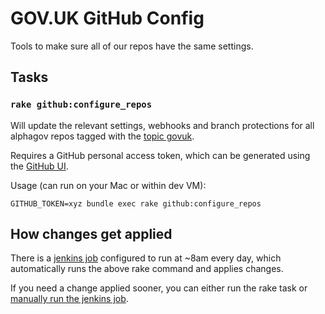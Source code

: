 # GOV.UK GitHub Config

Tools to make sure all of our repos have the same settings.

## Tasks

### `rake github:configure_repos`

Will update the relevant settings, webhooks and branch protections for all alphagov
repos tagged with the [topic govuk](https://github.com/search?q=topic%3Agovuk+org%3Aalphagov+fork%3Atrue).

Requires a GitHub personal access token, which can be generated using the [GitHub UI](https://github.com/settings/tokens).

Usage (can run on your Mac or within dev VM):

```
GITHUB_TOKEN=xyz bundle exec rake github:configure_repos
```
## How changes get applied

There is a [jenkins job](https://github.com/alphagov/govuk-puppet/blob/02f4971ec60edf6592b02e2c29227aae534dfa4f/modules/govuk_jenkins/templates/jobs/configure_github_repos.yaml.erb) configured to run at ~8am every day, which automatically runs the above rake command and applies changes.

If you need a change applied sooner, you can either run the rake task or [manually run the jenkins job](https://deploy.blue.production.govuk.digital/job/configure-github-repos/).
